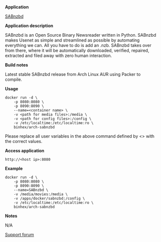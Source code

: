 **Application**

[SABnzbd](http://sabnzbd.org/)

**Application description**

SABnzbd is an Open Source Binary Newsreader written in Python. SABnzbd makes Usenet as simple and streamlined as possible by automating everything we can. All you have to do is add an .nzb. SABnzbd takes over from there, where it will be automatically downloaded, verified, repaired, extracted and filed away with zero human interaction.

**Build notes**

Latest stable SABnzbd release from Arch Linux AUR using Packer to compile.

**Usage**
```
docker run -d \
	-p 8080:8080 \
	-p 8090:8090 \
	--name=<container name> \
	-v <path for media files>:/media \
	-v <path for config files>:/config \
	-v /etc/localtime:/etc/localtime:ro \
	binhex/arch-sabnzbd
```

Please replace all user variables in the above command defined by <> with the correct values.

**Access application**

`http://<host ip>:8080`

**Example**
```
docker run -d \
	-p 8080:8080 \
	-p 8090:8090 \
	--name=SABnzbd \
	-v /media/movies:/media \
	-v /apps/docker/sabnzbd:/config \
	-v /etc/localtime:/etc/localtime:ro \
	binhex/arch-sabnzbd
```

**Notes**

N/A

[Support forum](http://lime-technology.com/forum/index.php?topic=45821.0)
